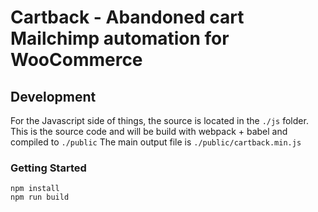 # Cartback - Abandoned cart Mailchimp automation for WooCommerce

## Development

For the Javascript side of things, the source is located in the `./js` folder.
This is the source code and will be build with webpack + babel and compiled to `./public`
The main output file is `./public/cartback.min.js`

### Getting Started

```shell
npm install
npm run build
```
